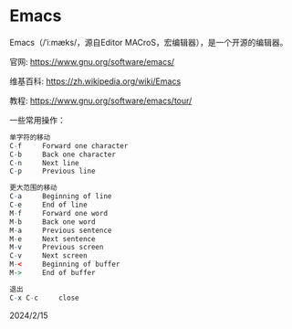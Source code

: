 # Emacs

Emacs（/ˈiːmæks/，源自Editor MACroS，宏编辑器），是一个开源的编辑器。  

官网: https://www.gnu.org/software/emacs/  

维基百科: https://zh.wikipedia.org/wiki/Emacs  

教程: https://www.gnu.org/software/emacs/tour/  


一些常用操作：  
```r
单字符的移动
C-f     Forward one character
C-b     Back one character
C-n     Next line
C-p     Previous line

更大范围的移动
C-a     Beginning of line
C-e     End of line
M-f     Forward one word
M-b     Back one word
M-a     Previous sentence
M-e     Next sentence
M-v     Previous screen
C-v     Next screen
M-<     Beginning of buffer
M->     End of buffer

退出
C-x C-c     close
```


2024/2/15  
